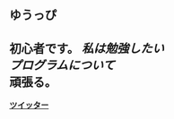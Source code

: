 ## ゆうっぴ
初心者です。
*私は勉強したい*  
***プログラムについて***  
**頑張る**。
-----------
[**ツイッター**](https://twitter.com/yuuppi9119 "@yuuppi9199")
